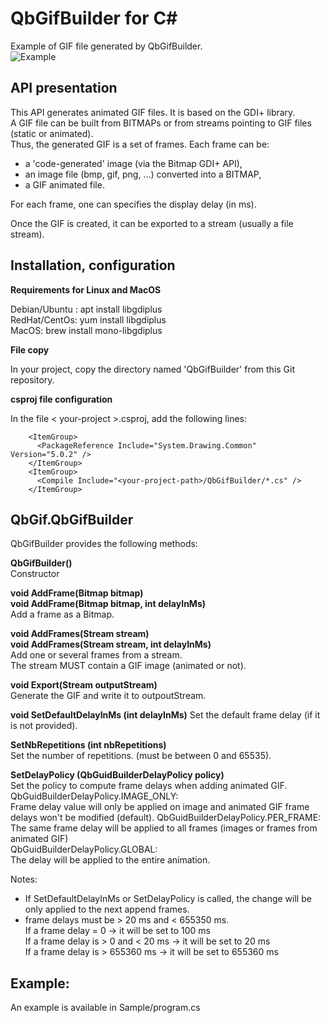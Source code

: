 # QbGifBuilder for C#

Example of GIF file generated by QbGifBuilder.  
![Example](https://abaquesoftware.com/projects/QbToolbox/QbGifBuilder4.gif)

## API presentation

This API generates animated GIF files. It is based on the GDI+ library.  
A GIF file can be built from BITMAPs or from streams pointing to GIF files (static or animated).  
Thus, the generated GIF is a set of frames. Each frame can be:  
- a 'code-generated' image (via the Bitmap GDI+ API),
- an image file (bmp, gif, png, ...) converted into a BITMAP,
- a GIF animated file.
  
For each frame, one can specifies the display delay (in ms).  
  
Once the GIF is created, it can be exported to a stream (usually a file stream).  

## Installation, configuration

**Requirements for Linux and MacOS**  

Debian/Ubuntu : apt install libgdiplus  
RedHat/CentOs: yum install libgdiplus  
MacOS: brew install mono-libgdiplus  

**File copy**

In your project, copy the directory named 'QbGifBuilder' from this Git repository.  

**csproj file configuration**  

In the file < your-project >.csproj, add the following lines:  

        <ItemGroup>
          <PackageReference Include="System.Drawing.Common" Version="5.0.2" />
        </ItemGroup>
        <ItemGroup>
          <Compile Include="<your-project-path>/QbGifBuilder/*.cs" />
        </ItemGroup>



## QbGif.QbGifBuilder

QbGifBuilder provides the following methods:  

  **QbGifBuilder()**  
  Constructor    
  
  **void AddFrame(Bitmap bitmap)**  
  **void AddFrame(Bitmap bitmap, int delayInMs)**  
  Add a frame as a Bitmap.  
  
  **void AddFrames(Stream stream)**  
  **void AddFrames(Stream stream, int delayInMs)**  
  Add one or several frames from a stream.  
  The stream MUST contain a GIF image (animated or not).  
  
  **void Export(Stream outputStream)**  
  Generate the GIF and write it to outpoutStream.  
  
  **void SetDefaultDelayInMs (int delayInMs)**
  Set the default frame delay (if it is not provided).  
  
  **SetNbRepetitions (int nbRepetitions)**  
  Set the number of repetitions. (must be between 0 and 65535).  
  
  **SetDelayPolicy (QbGuidBuilderDelayPolicy policy)**  
  Set the policy to compute frame delays when adding animated GIF.  
  QbGuidBuilderDelayPolicy.IMAGE_ONLY:  
    Frame delay value will only be applied on image and animated GIF frame delays won't be modified (default).
  QbGuidBuilderDelayPolicy.PER_FRAME:  
    The same frame delay will be applied to all frames (images or frames from animated GIF)  
  QbGuidBuilderDelayPolicy.GLOBAL:  
    The delay will be applied to the entire animation.  
  

  Notes:
  - If SetDefaultDelayInMs or SetDelayPolicy is called, the change will be only applied to the next append frames.  
  - frame delays must be > 20 ms and < 655350 ms.   
    If a frame delay = 0 -> it will be set to 100 ms  
    If a frame delay is > 0 and < 20 ms -> it will be set to 20 ms  
    If a frame delay is > 655360 ms -> it will be set to 655360 ms   
  

## Example:

  An example is available in Sample/program.cs  

